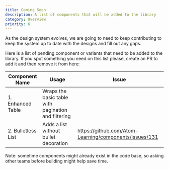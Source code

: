 ```yaml
---
title: Coming Soon
description: A list of components that will be added to the library
category: Overview
priority: 6
---
```


As the design system evolves, we are going to need to keep contributing to keep the system up to date with the designs and fill out any gaps.

Here is a list of pending component or variants that need to be added to the library. If you spot something you need on this list please, create an PR to add it and then remove it from here:

| Component Name     | Usage                                               | Issue                                                  |
| ------------------ | --------------------------------------------------- | ------------------------------------------------------ |
| 1. Enhanced Table  | Wraps the basic table with pagination and filtering |                                                        |
| 2. Bulletless List | Adds a list without bullet decoration               | https://github.com/Atom-Learning/components/issues/131 |

Note: sometime components might already exist in the code base, so asking other teams before building might help save time.
